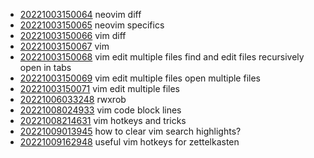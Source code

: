 - [20221003150064](/zet/20221003150064/README.md) neovim diff
- [20221003150065](/zet/20221003150065/README.md) neovim specifics
- [20221003150066](/zet/20221003150066/README.md) vim diff
- [20221003150067](/zet/20221003150067/README.md) vim
- [20221003150068](/zet/20221003150068/README.md) vim edit multiple files find and edit files recursively open in tabs
- [20221003150069](/zet/20221003150069/README.md) vim edit multiple files open multiple files
- [20221003150071](/zet/20221003150071/README.md) vim edit multiple files
- [20221006033248](/zet/20221006033248/README.md) rwxrob
- [20221008024933](/zet/20221008024933/README.md) vim code block lines
- [20221008214631](/zet/20221008214631/README.md) vim hotkeys and tricks
- [20221009013945](/zet/20221009013945/README.md) how to clear vim search highlights?
- [20221009162948](/zet/20221009162948/README.md) useful vim hotkeys for zettelkasten
